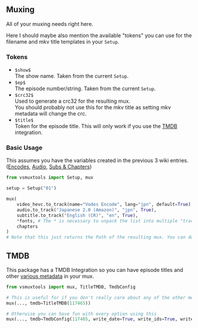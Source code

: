 ## Muxing
All of your muxing needs right here.

Here I should maybe also mention the available "tokens" you can use for the filename and mkv title templates in your `Setup`.

### Tokens
- `$show$`<br>
    The show name. Taken from the current `Setup`.
- `$ep$`<br>
    The episode number/string. Taken from the current `Setup`.
- `$crc32$`<br>
    Used to generate a crc32 for the resulting mux.<br>
    You should probably not use this for the mkv title as setting mkv metadata will change the crc.
- `$title$`<br>
    Token for the episode title. This will only work if you use the [TMDB](#tmdb) integration.

### Basic Usage

This assumes you have the variables created in the previous 3 wiki entries. ([Encodes](/guide/encode-video), [Audio](/guide/encode-audio), [Subs & Chapters](/guide/subtitles-and-chapters))

```py
from vsmuxtools import Setup, mux

setup = Setup("01")

mux(
    video_hevc.to_track(name="Vodes Encode", lang="jpn", default=True),
    audio.to_track("Japanese 2.0 (Amazon)", "jpn", True),
    subtitle.to_track("English (CR)", "en", True),
    *fonts, # The * is necessary to unpack the list into multiple "tracks"
    chapters
)
# Note that this just returns the Path of the resulting mux. You can do whatever you feel like with it.
```

## TMDB

This package has a TMDB Integration so you can have episode titles and other [various metadata](/muxtools/muxing/tmdb/#muxtools.muxing.tmdb.TmdbConfig) in your mux.

```py
from vsmuxtools import mux, TitleTMDB, TmdbConfig

# This is useful for if you don't really care about any of the other metadata besides the ep title.
mux(..., tmdb=TitleTMDB(117465))

# Otherwise you can have fun with every option using this
mux(..., tmdb=TmdbConfig(117465, write_date=True, write_ids=True, write_summary=True))
```